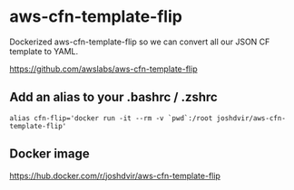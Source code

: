 # aws-cfn-template-flip

Dockerized aws-cfn-template-flip so we can convert all our JSON CF template to YAML.

https://github.com/awslabs/aws-cfn-template-flip

## Add an alias to your .bashrc / .zshrc

```
alias cfn-flip='docker run -it --rm -v `pwd`:/root joshdvir/aws-cfn-template-flip'
```

## Docker image

https://hub.docker.com/r/joshdvir/aws-cfn-template-flip
